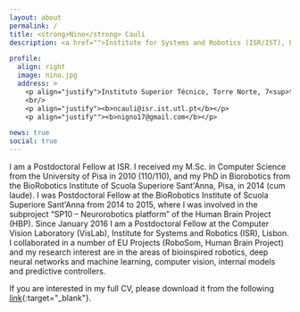 ```yaml
---
layout: about
permalink: /
title: <strong>Nino</strong> Cauli
description: <a href="">Institute for Systems and Robotics (ISR/IST), LARSyS, Instituto Superior Técnico, Univ Lisboa.</a>

profile:
  align: right
  image: nino.jpg
  address: >
    <p align="justify">Instituto Superior Técnico, Torre Norte, 7<sup>th</sup> floor, Av. Rovisco Pais n<sup>o</sup>1, 1049-001, Lisboa, Portugal.</p>
    <br/>
    <p align="justify"><b>ncauli@isr.ist.utl.pt</b></p>
    <p align="justify""><b>nigno17@gmail.com</b></p>

news: true
social: true
---
```


I am a Postdoctoral Fellow at ISR. I received my M.Sc. in Computer Science from the University of Pisa in 2010 (110/110), and my PhD in Biorobotics from the BioRobotics Institute of Scuola Superiore Sant'Anna, Pisa, in 2014 (cum laude). I was Postdoctoral Fellow at the BioRobotics Institute of Scuola Superiore Sant'Anna from 2014 to 2015, where I was involved in the subproject “SP10 – Neurorobotics platform” of the Human Brain Project (HBP). Since January 2016 I am a Postdoctoral Fellow at the Computer Vision Laboratory (VisLab), Institute for Systems and Robotics (ISR), Lisbon. I collaborated in a number of EU Projects (RoboSom, Human Brain Project) and my research interest are in the areas of bioinspired robotics, deep neural networks and machine learning, computer vision, internal models and predictive controllers.

If you are interested in my full CV, please download it from the following [link](../assets/pdf/CV.pdf){:target="\_blank"}.
